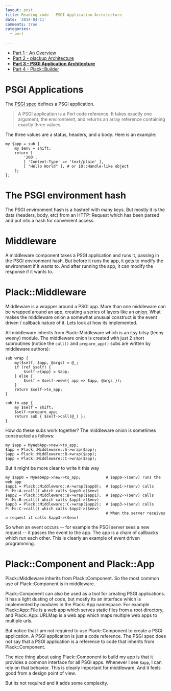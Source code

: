 ```yaml
---
layout: post
title: Reading code - PSGI Application Architecture
date: '2014-04-11'
comments: true
categories:
  - perl

---
```


  * [Part 1 - An Overview](/2014/04/08/read-plack-1)
  * [Part 2 - plackup Architecture](/2014/04/09/read-plack-2)
  * [**Part 3 - PSGI Application Architecture**](/2014/04/11/read-plack-3)
  * [Part 4 - Plack::Builder](/2014/04/12/read-plack-4)

# PSGI Applications

The [PSGI spec](https://metacpan.org/pod/distribution/PSGI/PSGI.pod) defines
a PSGI application.

> A PSGI application is a Perl code reference. It takes exactly one argument,
> the environment, and returns an array reference containing exactly three
> values.

The three values are a status, headers, and a body.  Here is an example:

    my $app = sub {
        my $env = shift;
        return [
            '200',
            [ 'Content-Type' => 'text/plain' ],
            [ "Hello World" ], # or IO::Handle-like object
        ];
    };

# The PSGI environment hash

The PSGI environment hash is a hashref with many keys.  But mostly it is the
data (headers, body, etc) from an HTTP::Request which has been parsed and put into
a hash for convenient access.

# Middleware

A middleware component takes a PSGI application and runs it, passing in the
PSGI environment hash.  But before it runs the app, it gets to modify the
environment if it wants to.  And after running the app, it can modify the
response if it wants to.


# Plack::Middleware

Middleware is a wrapper around a PSGI app.  More than one middleware can be
wrapped around an app, creating a series of layers like an
[onion](http://blogs.perl.org/users/jakob/2012/09/28/middleware-onion.png/500px-MiddlewareOnion.svg.png).
What makes the middleware onion a somewhat unusual construct is the event
driven / callback nature of it.  Lets look at how its implemented.

All middleware inherits from Plack::Middleware which is an itsy bitsy (teeny
weeny) module.  The middleware onion is created with just 2 short subroutines
(notice the `call()` and `prepare_app()` subs are written by middleware authors):

    sub wrap {
        my($self, $app, @args) = @_;
        if (ref $self) {
            $self->{app} = $app;
        } else {
            $self = $self->new({ app => $app, @args });
        }
        return $self->to_app;
    }

    sub to_app {
        my $self = shift;
        $self->prepare_app;
        return sub { $self->call(@_) };
    }

How do these subs work together?  The middleware onion is sometimes constructed as follows:

    my $app = MyWebApp->new->to_app;
    $app = Plack::Middleware::A->wrap($app);
    $app = Plack::Middleware::B->wrap($app);
    $app = Plack::Middleware::C->wrap($app);

But it might be more clear to write it this way

    my $app0 = MyWebApp->new->to_app;           # $app0->($env) runs the web app
    $app1 = Plack::Middleware::A->wrap($app0);  # $app1->($env) calls P::M::A->call() which calls $app0->($env)
    $app2 = Plack::Middleware::B->wrap($app1);  # $app2->($env) calls P::M::B->call() which calls $app1->($env)
    $app3 = Plack::Middleware::C->wrap($app2);  # $app3->($env) calls P::M::C->call() which calls $app2->($env)
                                                # When the server receives a request it calls $app3->($env)

So when an event occurs -- for example the PSGI server sees a new request -- it
passes the event to the app.  The app is a chain of callbacks which run each
other.  This is clearly an example of event driven programming.


# Plack::Component and Plack::App

Plack::Middleware inherits from Plack::Component.  So the most common use of
Plack::Component is in middleware.

Plack::Component can also be used as a tool for creating PSGI applications.  It
has a light dusting of code, but mostly its an interface which is implemented
by modules in the Plack::App namespace.  For example Plack::App::File is a web
app which serves static files from a root directory, and Plack::App::URLMap is
a web app which maps multiple web apps to multiple urls.

But notice that I am not required to use Plack::Component to create a PSGI
application. A PSGI application is just a code reference.  The PSGI spec does
not say that a PSGI application is a reference to code that inherits from
Plack::Component.

The nice thing about using Plack::Component to build my app is that it
provides a common interface for all PSGI apps.  Whenever I see `$app`, I
can rely on that behavior.  This is clearly important for middleware.  And it
feels good from a design point of view.

But its not required and it adds some complexity.


